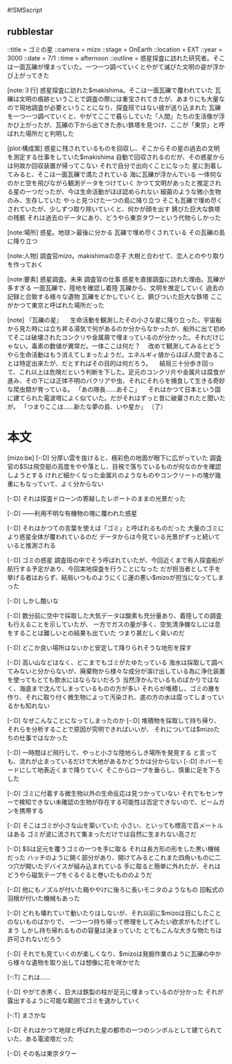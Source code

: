 #!SMSscript

## rubblestar

::title = ゴミの星
::camera = mizo
::stage = OnEarth
::location = EXT
::year = 3000
::date = 7/1
::time = afternoon
::outline = 惑星探査に訪れた研究者。そこは一面瓦礫が埋まっていた。一つ一つ調べていくとやがて滅びた文明の姿が浮かび上がってきた

[note:３行]
惑星探査に訪れた$makishima。そこは一面瓦礫で覆われていた
瓦礫は文明の痕跡ということで調査の際には重宝されてきたが、あまりにも大量なので現地調査が必要ということになり、探査班ではない彼が送り込まれた
瓦礫を一つ一つ調べていくと、やがてここで暮らしていた「人間」たちの生活像が浮かび上がったが、瓦礫の下から出てきた赤い鉄塔を見つけ、ここが「東京」と呼ばれた場所だと判明した

[plot:構成案]
惑星に残されているものを回収し、そこからその星の過去の文明を測定する仕事をしていた$makishima
自動で回収されるのだが、その惑星からは何故か回収装置が帰ってこない
それで自分で出向くことになった
星に到着してみると、そこは一面瓦礫で満たされている
海に瓦礫が浮かんでいる
一体何なのかと空を飛びながら観測データをつけていく
かつて文明があったと推定される星の一つだったが、今は生命活動がほぼ認められない
細菌のような微小生物のみ、生存していた
やっと見つけた一つの島に降り立つ
そこも瓦礫で埋め尽くされていたが、少しずつ取り除いていくと、何かが顔を出す
錆びた巨大な鉄塔の残骸
それは過去のデータにあり、どうやら東京タワーという代物らしかった

[note:場所]
惑星。地球＞最後に分かる
瓦礫で埋め尽くされている
その瓦礫の島に降り立つ

[note:人物]
調査官$mizo。$makishimaの息子
大樹と合わせて、恋人とのやり取りを作っておく

[note:要素]
惑星調査。未来
調査官の仕事
惑星を直接調査に訪れた理由。瓦礫が多すぎる
一面瓦礫で、陸地を確認し着陸
瓦礫から、文明を推定していく
過去の記録と合致する様々な遺物
瓦礫をどかしていくと、錆びついた巨大な鉄塔
ここがかつて東京と呼ばれた場所だった

[note]
『瓦礫の星』
　生命活動を観測したその小さな星に降り立った。宇宙船から見た時には立ち昇る湯気で何があるのか分からなかったが、船外に出て初めてそこは破壊されたコンクリや金属屑で埋まっているのが分かった。それだけじゃない。毒素の数値が異常だ。一体ここは何だ？
　改めて観測してみるとどうやら生命活動はもう消えてしまったようだ。エネルギィ値からほぼ人間であることは特定出来たが、だとすればその目的は何だろう。
　結局三十分歩き回って、これ以上は危険だという判断を下した。足元のコンクリ片や金属片は腐食が進み、その下には正体不明のバクリアや虫、それにそれらを捕食して生きる奇妙な爬虫類が育っている。
「あの隊長……あそこ」
　それはかつて日本という国に建てられた電波塔によく似ていた。だがそれはずっと昔に破棄されたと聞いたが。
「つまりここは……新たな夢の島、いや星か」
（了）


# 本文

[mizo:be]
[-:D]
分厚い雲を抜けると、極彩色の地面が眼下に広がっていた
調査官の$Sは飛空艇の高度をやや落とし、目視で落ちているものが何なのかを確認しようとする
けれど細かくなった金属片のようなものやコンクリートの塊が幾重にもなっていて、よく分からない

[-:D]
それは探査ドローンの寄越したレポートのままの光景だった

[-:D]
――利用不明な有機物の塊に覆われた惑星

[-:D]
それはかつての言葉を使えば「ゴミ」と呼ばれるものだった
大量のゴミにより惑星全体が覆われているのだ
データからは今見ている光景がずっと続いていると推測される

[-:D]
ゴミの惑星
調査班の中でそう呼ばれていたが、今回近くまで有人探査船が航行する予定があり、今回実地探査を行うことになった
だが担当者として手を挙げる者はおらず、結局いつものようにくじ運の悪い$mizoが担当になってしまった

[-:D]
しかし酷いな

[-:D]
数分前に空中で採取した大気データは酸素も充分量あり、着陸しての調査も行えることを示していたが、
一方でガスの量が多く、空気清浄機なしには息をすることは難しいとの結果も出ていた
つまり甚だしく臭いのだ

[-:D]
どこか良い場所はないかと安定して降りられそうな地形を探す

[-:D]
高い山などはなく、どこまでもゴミがたゆたっている
海水は採取して調べてみないと分からないが、廃棄物から様々な成分が溶け出している為に浄化装置を使ってもとても飲水にはならないだろう
当然浮かんでいるものばかりではなく、海底まで沈んでしまっているものの方が多い
それらが堆積し、ゴミの層を作り、それに取り付く微生物によって汚染され、底の方の水は腐ってしまっているかも知れない

[-:D]
なぜこんなことになってしまったのか
[-:D]
堆積物を採取して持ち帰り、それらを分析することで原因が究明できればいいが、
それについては$mizoたちの仕事ではなかった

[-:D]
一時間ほど飛行して、やっと小さな陸地らしき場所を発見する
と言っても、流れが止まっているだけで大地があるかどうかは分からない
[-:D]
ホバーモードにして地表近くまで降りていく
そこからロープを垂らし、慎重に足を下ろした

[-:D]
ゴミに付着する微生物以外の生命反応は見つかっていない
それでもセンサーで検知できない未確認の生物が存在する可能性は否定できないので、ビームガンを携帯する

[-:D]
そこはゴミが小さな山を築いていた
小さい、といっても標高で百メートルはある
ゴミが波に流されて集まっただけでは自然に生まれない高さだ

[-:D]
$Sは足元を覆うゴミの一つを手に取る
それは長方形の形をした黒い機械だった
ハッチのように開く部分があり、開けてみるとこれまた四角いものに二つ穴が開いたデバイスが組み込まれている
手に取ると簡単に外れたが、それはどうやら磁気テープをぐるぐると巻いたもののようだ

[-:D]
他にもノズルが付いた箱ややけに後ろに長いモニタのようなもの
回転式の羽根が付いた機械もあった

[-:D]
どれも壊れていて動いたりはしないが、それ以前に$mizoは目にしたことのないものばかりで、
一つ一つ持ち帰って修理をしてみたい欲求がもたげてしまう
しかし持ち帰れるものの容量は決まっていた
とてもこんな大きな物たちは許可されないだろう

[-:D]
それでも見ていくのが楽しくなり、$mizoは発掘作業のように瓦礫の中から様々な遺物を取り出しては想像に花を咲かせた

[-:T]
これは……

[-:D]
やがて赤黒く、巨大は鉄製の柱が足元に埋まっているのが分かった
それが露出するように可能な範囲でゴミを退かしていく

[-:T]
まさかな

[-:D]
それはかつて地球と呼ばれた星の都市の一つのシンボルとして建てられていた、ある電波塔だった

[-:D]
その名は東京タワー

